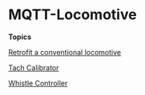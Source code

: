# MQTT-Locomotive

**Topics**

[Retrofit a conventional locomotive](Documentation/Retrofit%20a%20Locomotive/Readme.md)

[Tach Calibrator](Documentation/TachCalibrator/README.md)

[Whistle Controller](Documentation/WhistleController/README.md)
